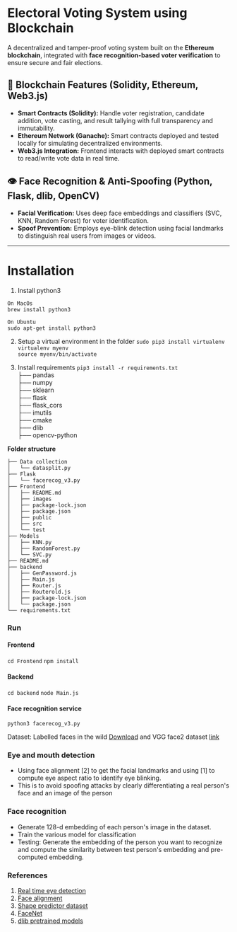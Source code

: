 # Electoral Voting System using Blockchain

A decentralized and tamper-proof voting system built on the **Ethereum blockchain**, integrated with **face recognition-based voter verification** to ensure secure and fair elections.

## 🔐 Blockchain Features (Solidity, Ethereum, Web3.js)

- **Smart Contracts (Solidity):** Handle voter registration, candidate addition, vote casting, and result tallying with full transparency and immutability.
- **Ethereum Network (Ganache):** Smart contracts deployed and tested locally for simulating decentralized environments.
- **Web3.js Integration:** Frontend interacts with deployed smart contracts to read/write vote data in real time.

## 👁️ Face Recognition & Anti-Spoofing (Python, Flask, dlib, OpenCV)

- **Facial Verification:** Uses deep face embeddings and classifiers (SVC, KNN, Random Forest) for voter identification.
- **Spoof Prevention:** Employs eye-blink detection using facial landmarks to distinguish real users from images or videos.

---

# Installation

1. Install python3  
```
On MacOs  
brew install python3  
```

```
On Ubuntu  
sudo apt-get install python3  
```
2. Setup a virtual environment in the folder
```sudo pip3 install virtualenv ```  
```virtualenv myenv```  
```source myenv/bin/activate```

3. Install requirements
```pip3 install -r requirements.txt```  
  ├── pandas  
  ├── numpy  
  ├── sklearn  
  ├── flask  
  ├── flask_cors  
  ├── imutils  
  ├── cmake  
  ├── dlib  
  ├── opencv-python  
 
**Folder structure** 
```
├── Data collection
│   └── datasplit.py
├── Flask
│   └── facerecog_v3.py
├── Frontend
│   ├── README.md
│   ├── images
│   ├── package-lock.json
│   ├── package.json
│   ├── public
│   ├── src
│   └── test
├── Models
│   ├── KNN.py
│   ├── RandomForest.py
│   └── SVC.py
├── README.md
├── backend
│   ├── GenPassword.js
│   ├── Main.js
│   ├── Router.js
│   ├── Routerold.js
│   ├── package-lock.json
│   └── package.json
└── requirements.txt
```

### Run

#### Frontend
```cd Frontend``` 
```npm install```

#### Backend
```cd backend```
```node Main.js```

#### Face recognition service
```python3 facerecog_v3.py```

Dataset: Labelled faces in the wild [Download](http://vis-www.cs.umass.edu/lfw/#download) and VGG face2 dataset [link](http://www.robots.ox.ac.uk/~vgg/data/vgg_face2/)


### Eye and mouth detection
* Using face alignment [2] to get the facial landmarks and using [1] to compute eye aspect ratio to identify eye blinking.   
* This is to avoid spoofing attacks by clearly differentiating a real person's face and an image of the person

### Face recognition
* Generate 128-d embedding of each person's image in the dataset.
* Train the various model for classification
* Testing: Generate the embedding of the person you want to recognize and compute the similarity between test person's embedding and pre-computed embedding.


### References
1. [Real time eye detection](http://vision.fe.uni-lj.si/cvww2016/proceedings/papers/05.pdf)
2. [Face alignment](http://www.csc.kth.se/~vahidk/papers/KazemiCVPR14.pdf)
3. [Shape predictor dataset](https://ibug.doc.ic.ac.uk/resources/facial-point-annotations/)
4. [FaceNet](https://www.cv-foundation.org/openaccess/content_cvpr_2015/app/1A_089.pdf)
5. [dlib pretrained models](https://github.com/davisking/dlib-models)

